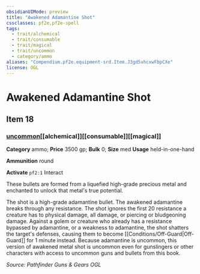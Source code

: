 ```yaml
---
obsidianUIMode: preview
title: "Awakened Adamantine Shot"
cssclasses: pf2e,pf2e-spell
tags:
  - trait/alchemical
  - trait/consumable
  - trait/magical
  - trait/uncommon
  - category/ammo
aliases: "Compendium.pf2e.equipment-srd.Item.J3gd5vhcxwFbpCXe"
license: OGL
---
```

# Awakened Adamantine Shot
## Item 18
### [uncommon](uncommon "Uncommon Rarity Trait")[[alchemical]][[consumable]][[magical]]

**Category** ammo; 
**Price** 3500 gp; 
**Bulk** 0; **Size** med
**Usage** held-in-one-hand

**Ammunition** round

**Activate** `pf2:1` Interact

These bullets are formed from a liquefied high-grade precious metal and enchanted to unlock that metal's true potential.

The shot is a high-grade adamantine bullet. The awakened adamantine breaks through any resistance. The shot ignores the first 20 resistance a creature has to physical damage, all damage, or piercing or bludgeoning damage. Against a golem or creature who already has a resistance bypassed by adamantine, or a weakness to adamantine, the shot shatters the target's defenses, causing them to become [[Conditions/Off-Guard|Off-Guard]] for 1 minute instead. Because adamantine is uncommon, this version of awakened metal shot is uncommon even for gunslingers or other characters with access to uncommon guns and bullets from this book.

*Source: Pathfinder Guns & Gears*
*OGL*